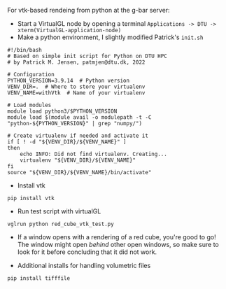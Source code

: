 For vtk-based rendeing from python  at the g-bar server:
- Start a VirtualGL node by opening a terminal `Applications -> DTU -> xterm(VirtualGL-application-node)`
- Make a python environment, I slightly modified  Patrick's `init.sh`
```
#!/bin/bash
# Based on simple init script for Python on DTU HPC
# by Patrick M. Jensen, patmjen@dtu.dk, 2022

# Configuration
PYTHON_VERSION=3.9.14  # Python version
VENV_DIR=.  # Where to store your virtualenv
VENV_NAME=withVtk  # Name of your virtualenv

# Load modules
module load python3/$PYTHON_VERSION
module load $(module avail -o modulepath -t -C "python-${PYTHON_VERSION}" | grep "numpy/")

# Create virtualenv if needed and activate it
if [ ! -d "${VENV_DIR}/${VENV_NAME}" ]
then
    echo INFO: Did not find virtualenv. Creating...
    virtualenv "${VENV_DIR}/${VENV_NAME}"
fi
source "${VENV_DIR}/${VENV_NAME}/bin/activate"
```
- Install vtk 
```
pip install vtk
```

- Run test script with virtualGL
```
vglrun python red_cube_vtk_test.py
``` 
- If a window opens with a rendering of a red cube, you're good to go! The window might open *behind* other open windows, so make sure to look for it before concluding that it did not work.

- Additional installs for handling volumetric files  

```
pip install tifffile
```


